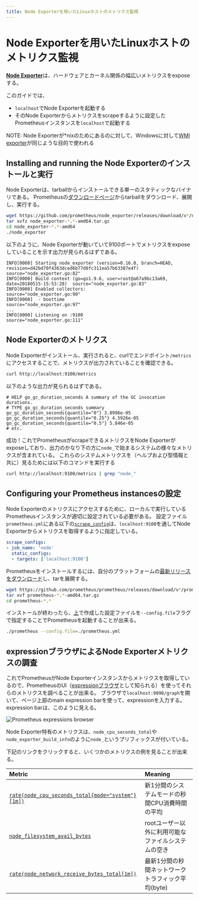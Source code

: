```yaml
---
title: Node Exporterを用いたLinuxホストのメトリクス監視
---
```


# Node Exporterを用いたLinuxホストのメトリクス監視

[**Node Exporter**](https://github.com/prometheus/node_exporter)は、ハードウェアとカーネル関係の幅広いメトリクスをexposeする。

このガイドでは、

* `localhost`でNode Exporterを起動する
* そのNode Exporterからメトリクスをscrapeするように設定したPrometheusインスタンスを`localhost`で起動する

NOTE: Node Exporterが*nixのためにあるのに対して、Windowsに対して[WMI exporter](https://github.com/martinlindhe/wmi_exporter)が同じような目的で使われる

## <span class="original-header">Installing and running the </span>Node Exporterのインストールと実行

Node Exporterは、tarballからインストールできる単一のスタティックなバイナリである。
Prometheusの[ダウンロードページ](/download#node_exporter)からtarballをダウンロード、展開し、実行する。

```bash
wget https://github.com/prometheus/node_exporter/releases/download/v*/node_exporter-*.*-amd64.tar.gz
tar xvfz node_exporter-*.*-amd64.tar.gz
cd node_exporter-*.*-amd64
./node_exporter
```

以下のように、Node Exporterが動いていて9100ポートでメトリクスをexposeしていることを示す出力が見られるはずである。

```
INFO[0000] Starting node_exporter (version=0.16.0, branch=HEAD, revision=d42bd70f4363dced6b77d8fc311ea57b63387e4f)  source="node_exporter.go:82"
INFO[0000] Build context (go=go1.9.6, user=root@a67a9bc13a69, date=20180515-15:53:28)  source="node_exporter.go:83"
INFO[0000] Enabled collectors:                           source="node_exporter.go:90"
INFO[0000]  - boottime                                   source="node_exporter.go:97"
...
INFO[0000] Listening on :9100                            source="node_exporter.go:111"
```

## Node Exporterのメトリクス

Node Exporterがインストール、実行されると、curlでエンドポイント`/metrics`にアクセスすることで、メトリクスが出力されていることを確認できる。

```bash
curl http://localhost:9100/metrics
```

以下のような出力が見られるはずである。

```
# HELP go_gc_duration_seconds A summary of the GC invocation durations.
# TYPE go_gc_duration_seconds summary
go_gc_duration_seconds{quantile="0"} 3.8996e-05
go_gc_duration_seconds{quantile="0.25"} 4.5926e-05
go_gc_duration_seconds{quantile="0.5"} 5.846e-05
# etc.
```

成功！これでPrometheusがscrapeできるメトリクスをNode Exporterがexposeしており、出力のかなり下の方に`node_`で始まるシステムの様々なメトリクスが含まれている。
これらのシステムメトリクスを（ヘルプおよび型情報と共に）見るためには以下のコマンドを実行する

```bash
curl http://localhost:9100/metrics | grep "node_"
```

## <span class="original-header">Configuring your </span>Prometheus<span class="original-header"> instances</span>の設定

Node Exporterのメトリクスにアクセスするために、ローカルで実行しているPrometheusインスタンスが適切に設定されている必要がある。
設定ファイル`prometheus.yml`にある以下の[`scrape_config`](../prometheus/latest/configuration/configuration/#<scrape_config>)は、`localhost:9100`を通してNode Exporterからメトリクスを取得するように指定している。

<a id="config"></a>

```yaml
scrape_configs:
- job_name: 'node'
  static_configs:
  - targets: ['localhost:9100']
```

Prometheusをインストールするには、自分のプラットフォームの[最新リリースをダウンロード](/download)し、tarを展開する。

```bash
wget https://github.com/prometheus/prometheus/releases/download/v*/prometheus-*.*-amd64.tar.gz
tar xvf prometheus-*.*-amd64.tar.gz
cd prometheus-*.*
```

インストールが終わったら、[上](#config)で作成した設定ファイルを`--config.file`フラグで指定することでPrometheusを起動することが出来る。

```bash
./prometheus --config.file=./prometheus.yml
```

## expressionブラウザによるNode Exporterメトリクスの調査

これでPrometheusがNode Exporterインスタンスからメトリクスを取得しているので、PrometheusのUI（[expressionブラウザ](/ja/docs/visualization/expression-browser)として知られる）を使ってそれらのメトリクスを調べることが出来る。
ブラウザで`localhost:9090/graph`を開いて、ページ上部のmain expression barを使って、expressionを入力する。
expression barは、このように見える。

![Prometheus expressions browser](/assets/prometheus-expression-bar.png)

Node Exporter特有のメトリクスは、`node_cpu_seconds_total`や`node_exporter_build_info`のように`node_`というプリフィックスが付いている。

下記のリンクをクリックすると、いくつかのメトリクスの例を見ることが出来る。

Metric | Meaning
:------|:-------
[`rate(node_cpu_seconds_total{mode="system"}[1m])`](http://localhost:9090/graph?g0.range_input=1h&g0.expr=rate(node_cpu_seconds_total%7Bmode%3D%22system%22%7D%5B1m%5D)&g0.tab=1) | 新1分間のシステムモードの秒間CPU消費時間の平均
[`node_filesystem_avail_bytes`](http://localhost:9090/graph?g0.range_input=1h&g0.expr=node_filesystem_avail_bytes&g0.tab=1) | rootユーザー以外に利用可能なファイルシステムの空き
[`rate(node_network_receive_bytes_total[1m])`](http://localhost:9090/graph?g0.range_input=1h&g0.expr=rate(node_network_receive_bytes_total%5B1m%5D)&g0.tab=1) | 最新1分間の秒間ネットワークトラフィック平均(byte)
